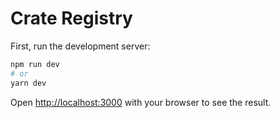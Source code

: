 # Crate Registry

First, run the development server:

```bash
npm run dev
# or
yarn dev
```

Open [http://localhost:3000](http://localhost:3000) with your browser to see the result.
